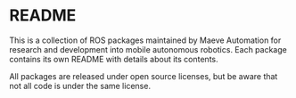 # README #

This is a collection of ROS packages maintained by Maeve Automation for
research and development into mobile autonomous robotics. Each package contains
its own README with details about its contents.

All packages are released under open source licenses, but be aware that not all
code is under the same license.

